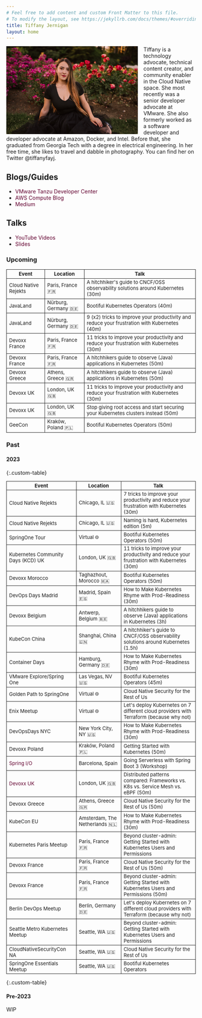 ```yaml
---
# Feel free to add content and custom Front Matter to this file.
# To modify the layout, see https://jekyllrb.com/docs/themes/#overriding-theme-defaults
title: Tiffany Jernigan
layout: home
---
```


<style>
.custom-table, th, td {
	border: 1px solid;
    font-size: 13px
}
/* tr:nth-child(odd) {background-color: #F3F6F4;} */
</style>

<style>
a:link {
  color: #630330;
  background-color: transparent;
  text-decoration: none;
}

a:visited {
  color: #900C3F;
  background-color: transparent;
  text-decoration: none;
}

a:hover {
  color: #6E0456;
  background-color: transparent;
  text-decoration: underline;
}

a:active {
  color: #630330;
  background-color: transparent;
  text-decoration: underline;
}
</style>

<img src="assets/img/tiffany.jpg" style="width:350px;float:left;margin-right:15px">
Tiffany is a technology advocate, technical content creator, and community enabler in the Cloud Native space. She most recently was a senior developer advocate at VMware. She also formerly worked as a software developer and developer advocate at Amazon, Docker, and Intel. Before that, she graduated from Georgia Tech with a degree in electrical engineering. In her free time, she likes to travel and dabble in photography. You can find her on Twitter @tiffanyfayj.

## Blogs/Guides
* [VMware Tanzu Developer Center](https://tanzu.vmware.com/developer/team/tiffany-jernigan/)
* [AWS Compute Blog](https://aws.amazon.com/blogs/compute/author/tfj/)
* [Medium](https://medium.com/@tiffanyfay)

## Talks
* [YouTube Videos](https://www.youtube.com/@tiffanyfay)
* [Slides](https://speakerdeck.com/tiffanyfay)

### Upcoming

| Event | Location | Talk |
| -------- | -------- | -------- |
| Cloud Native Rejekts | Paris, France 🇫🇷 | A hitchhiker's guide to CNCF/OSS observability solutions around Kubernetes (30m)
| JavaLand | Nürburg, Germany 🇩🇪 | Bootiful Kubernetes Operators (40m)
| JavaLand | Nürburg, Germany 🇩🇪 | 9 (x2) tricks to improve your productivity and reduce your frustration with Kubernetes (40m)
| Devoxx France | Paris, France 🇫🇷 | 11 tricks to improve your productivity and reduce your frustration with Kubernetes (30m)
| Devoxx France | Paris, France 🇫🇷 | A hitchhikers guide to observe (Java) applications in Kubernetes (50m)
| Devoxx Greece | Athens, Greece 🇬🇷 | A hitchhikers guide to observe (Java) applications in Kubernetes (50m)
| Devoxx UK | London, UK 🇬🇧 | 11 tricks to improve your productivity and reduce your frustration with Kubernetes (30m)
| Devoxx UK | London, UK 🇬🇧 | Stop giving root access and start securing your Kubernetes clusters instead (50m)
| GeeCon | Kraków, Poland 🇵🇱 | Bootiful Kubernetes Operators (50m)


### Past
#### 2023


{:.custom-table}

| Event | Location | Talk |
| -------- |-------- | -------- |
| Cloud Native Rejekts | Chicago, IL 🇺🇸 | 7 tricks to improve your productivity and reduce your frustration with Kubernetes (30m)
| Cloud Native Rejekts | Chicago, IL 🇺🇸 | Naming is hard, Kubernetes edition (5m)
| SpringOne Tour | Virtual 🌐 | Bootiful Kubernetes Operators (50m)
| Kubernetes Community Days (KCD) UK | London, UK 🇬🇧 | 11 tricks to improve your productivity and reduce your frustration with Kubernetes (30m)
| Devoxx Morocco | Taghazhout, Morocco 🇲🇦 | Bootiful Kubernetes Operators (50m)
| DevOps Days Madrid | Madrid, Spain 🇪🇸 | How to Make Kubernetes Rhyme with Prod-Readiness (30m)
| Devoxx Belgium | Antwerp, Belgium 🇧🇪 | A hitchhikers guide to observe (Java) applications in Kubernetes (3h)
| KubeCon China | Shanghai, China 🇨🇳 | A hitchhiker's guide to CNCF/OSS observability solutions around Kubernetes (1.5h)
| Container Days | Hamburg, Germany 🇩🇪 | How to Make Kubernetes Rhyme with Prod-Readiness (30m)
| VMware Explore/Spring One | Las Vegas, NV 🇺🇸 | Bootiful Kubernetes Operators (45m)
| Golden Path to SpringOne | Virtual 🌐 | Cloud Native Security for the Rest of Us
| Enix Meetup | Virtual 🌐 | Let's deploy Kubernetes on 7 different cloud providers with Terraform (because why not)
| DevOpsDays NYC | New York City, NY 🇺🇸 | How to Make Kubernetes Rhyme with Prod-Readiness (30m)
| Devoxx Poland | Kraków, Poland 🇵🇱 | Getting Started with Kubernetes (50m)
| [Spring I/O](https://2023.springio.net/sessions/going-serverless-with-spring-boot-3-workshop/) | Barcelona, Spain | Going Serverless with Spring Boot 3 (Workshop)
| [Devoxx UK](https://www.devoxx.co.uk/talk/?id=3866) | London, UK 🇬🇧 | Distributed patterns compared: Frameworks vs. K8s vs. Service Mesh vs. eBPF (50m)
| Devoxx Greece | Athens, Greece 🇬🇷 | Cloud Native Security for the Rest of Us (50m)
| KubeCon EU | Amsterdam, The Netherlands 🇳🇱 | How to Make Kubernetes Rhyme with Prod-Readiness (30m)
| Kubernetes Paris Meetup | Paris, France 🇫🇷 | Beyond cluster-admin: Getting Started with Kubernetes Users and Permissions
| Devoxx France | Paris, France 🇫🇷 | Cloud Native Security for the Rest of Us (50m)
| Devoxx France | Paris, France 🇫🇷 | Beyond cluster-admin: Getting Started with Kubernetes Users and Permissions (50m)
| Berlin DevOps Meetup | Berlin, Germany 🇩🇪 | Let's deploy Kubernetes on 7 different cloud providers with Terraform (because why not)
| Seattle Metro Kubernetes Meetup | Seattle, WA 🇺🇸 | Beyond cluster-admin: Getting Started with Kubernetes Users and Permissions
| CloudNativeSecurityCon NA | Seattle, WA 🇺🇸 | Cloud Native Security for the Rest of Us
| SpringOne Essentials Meetup | Seattle, WA 🇺🇸 | Bootiful Kubernetes Operators
{:.custom-table}

#### Pre-2023
WIP